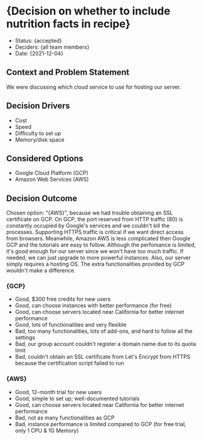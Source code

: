# {Decision on whether to include nutrition facts in recipe}

* Status: {accepted}
* Deciders: {all team members} <!-- optional -->
* Date: {2021-12-04} <!-- optional -->

## Context and Problem Statement

We were discussing which cloud service to use for hosting our server.

## Decision Drivers <!-- optional -->

* Cost
* Speed
* Difficulty to set up
* Memory/disk space

## Considered Options

* Google Cloud Platform (GCP)
* Amazon Web Services (AWS)

## Decision Outcome

Chosen option: "{AWS}", because we had trouble obtaining an SSL certificate on GCP. On GCP, the port reserved from HTTP traffic (80) is constantly occupied by Google's services and we couldn't kill the processes. Supporting HTTPS traffic is critical if we want direct access from browsers. Meanwhile, Amazon AWS is less complicated then Google GCP and the tutorials are easy to follow. Although the perfomance is limited, it's good enough for our server since we won't have too much traffic. If needed, we can just upgrade to more powerful instances. Also, our server simply requires a hosting OS. The extra functionalities provided by GCP wouldn't make a difference.

### {GCP}

* Good, $300 free credits for new users
* Good, can choose instances with better performance (for free)
* Good, can choose servers located near California for better internet performance
* Good, lots of functionalities and very flexible
* Bad, too many functionalities, lots of add-ons, and hard to follow all the settings
* Bad, our group account couldn't register a domain name due to its quota limit
* Bad, couldn't obtain an SSL certificate from Let's Encrypt from HTTPS because the certification script failed to run

### {AWS}

* Good, 12-month trial for new users
* Good, simple to set up; well-documented tutorials
* Good, can choose servers located near California for better internet performance
* Bad, not as many functionalities as GCP
* Bad, instance performance is limited compared to GCP (for free trial, only 1 CPU & 1G Memory)

<!-- markdownlint-disable-file MD013 -->